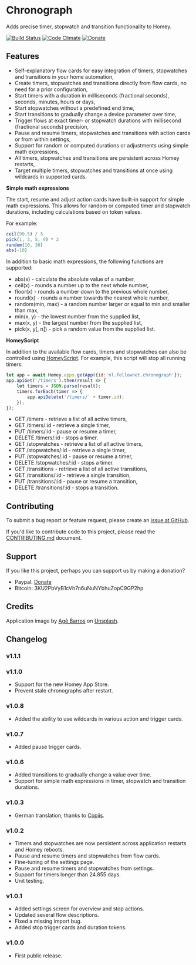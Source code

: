 # Chronograph

Adds precise timer, stopwatch and transition functionality to Homey.

[![Build Status](https://travis-ci.com/fellownet/chronograph.svg?branch=master)](https://travis-ci.com/fellownet/chronograph)
[![Code Climate](https://codeclimate.com/github/fellownet/chronograph/badges/gpa.svg)](https://codeclimate.com/github/fellownet/chronograph)
[![Donate](https://img.shields.io/badge/paypal-donate-blue.svg)](https://www.paypal.me/bobkersten)

## Features

* Self-explanatory flow cards for easy integration of timers, stopwatches and transitions in your home automation,
* Create timers, stopwatches and transitions directly from flow cards, no need for a prior configuration,
* Start timers with a duration in milliseconds (fractional seconds), seconds, minutes, hours or days,
* Start stopwatches without a predefined end time,
* Start transitions to gradually change a device parameter over time,
* Trigger flows at exact timer- or stopwatch durations with millisecond (fractional seconds) precision,
* Pause and resume timers, stopwatches and transitions with action cards or from within settings,
* Support for random or computed durations or adjustments using simple math expressions,
* All timers, stopwatches and transitions are persistent across Homey restarts,
* Target multiple timers, stopwatches and transitions at once using wildcards in supported cards.

**Simple math expressions**

The start, resume and adjust action cards have built-in support for simple math expressions. This allows
for random or computed timer and stopwatch durations, including calculations based on token values.

For example:

```javascript
ceil(99.5) / 5
pick(1, 3, 5, 9) * 2
random(10, 30)
abs(-10)
```

In addition to basic math expressions, the following functions are supported:

* abs(x) - calculate the absolute value of a number,
* ceil(x) - rounds a number up to the next whole number,
* floor(x) - rounds a number down to the previous whole number,
* round(x) - rounds a number towards the nearest whole number,
* random(min, max) - a random number larger or equal to min and smaller than max,
* min(x, y) - the lowest number from the supplied list,
* max(x, y) - the largest number from the supplied list,
* pick(x, y[, n]) - pick a random value from the supplied list.

**HomeyScript**

In addition to the available flow cards, timers and stopwatches can also be controlled using [HomeyScript](https://homeyscript.homey.app).
For example, this script will stop all running timers:

```javascript
let app = await Homey.apps.getApp({id:'nl.fellownet.chronograph'});
app.apiGet('/timers').then(result => {
	let timers = JSON.parse(result);
	timers.forEach(timer => {
		app.apiDelete('/timers/' + timer.id);
	});
});
```

* GET /timers - retrieve a list of all active timers,
* GET /timers/:id - retrieve a single timer,
* PUT /timers/:id - pause or resume a timer,
* DELETE /timers/:id - stops a timer.
* GET /stopwatches - retrieve a list of all active timers,
* GET /stopwatches/:id - retrieve a single timer,
* PUT /stopwatches/:id - pause or resume a timer,
* DELETE /stopwatches/:id - stops a timer.
* GET /transitions - retrieve a list of all active transitions,
* GET /transitions/:id - retrieve a single transition,
* PUT /transitions/:id - pause or resume a transition,
* DELETE /transitions/:id - stops a transition.

## Contributing

To submit a bug report or feature request, please create an [issue at GitHub](https://github.com/fellownet/chronograph/issues/new).

If you'd like to contribute code to this project, please read the
[CONTRIBUTING.md](https://github.com/fellownet/chronograph/blob/master/CONTRIBUTING.md) document.

## Support

If you like this project, perhaps you can support us by making a donation?
- Paypal: [Donate](https://www.paypal.com/cgi-bin/webscr?cmd=_s-xclick&hosted_button_id=VQNGE3N5L6MKS)
- Bitcoin: 3KU2PbVyB1cVh7n6uNuNYbhuZopC9GP2hp

## Credits

Application image by [Agê Barros](https://unsplash.com/@agebarros?utm_source=unsplash&utm_medium=referral&utm_content=creditCopyText) on [Unsplash](https://unsplash.com/search/photos/time?utm_source=unsplash&utm_medium=referral&utm_content=creditCopyText).

## Changelog

### v1.1.1


### v1.1.0

* Support for the new Homey App Store.
* Prevent stale chronographs after restart.

### v1.0.8

* Added the ability to use wildcards in various action and trigger cards.

### v1.0.7

* Added pause trigger cards.

### v1.0.6

* Added transitions to gradually change a value over time.
* Support for simple math expressions in timer, stopwatch and transition durations.

### v1.0.3

* German translation, thanks to [Copiis](https://github.com/copiis).

### v1.0.2

* Timers and stopwatches are now persistent across application restarts and Homey reboots.
* Pause and resume timers and stopwatches from flow cards.
* Fine-tuning of the settings page.
* Pause and resume timers and stopwatches from settings.
* Support for timers longer than 24.855 days.
* Unit testing.

### v1.0.1

* Added settings screen for overview and stop actions.
* Updated several flow descriptions.
* Fixed a missing import bug.
* Added stop trigger cards and duration tokens.

### v1.0.0

* First public release.
